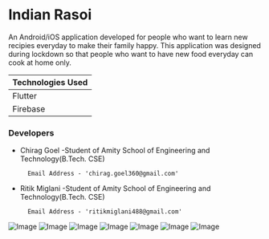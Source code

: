 # Indian Rasoi

An Android/iOS application developed for people who want to learn new recipies everyday to make their family happy. This application was designed during lockdown so that people who want to have new food everyday can cook at home only.

Technologies Used |
------------ |
Flutter |
Firebase |

### Developers
- Chirag Goel -Student of Amity School of Engineering and Technology(B.Tech. CSE)

        Email Address - 'chirag.goel360@gmail.com'
- Ritik Miglani -Student of Amity School of Engineering and Technology(B.Tech. CSE)

        Email Address - 'ritikmiglani488@gmail.com'

![Image ](https://i.ibb.co/tzq6dm3/1-7.jpg)
![Image ](https://i.ibb.co/Pm3WG7C/1-1.jpg)
![Image ](https://i.ibb.co/523CRJH/1-2.jpg)
![Image ](https://i.ibb.co/c86xx88/1-3.jpg)
![Image ](https://i.ibb.co/kcBkwgN/1-4.jpg)
![Image ](https://i.ibb.co/BKQGmkt/1-5.jpg)
![Image ](https://i.ibb.co/1qDNMKD/1-6.jpg)
